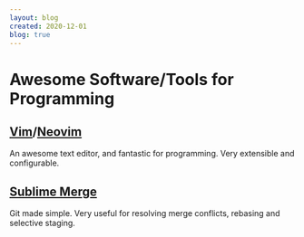 ```yaml
---
layout: blog
created: 2020-12-01
blog: true
---
```


Awesome Software/Tools for Programming
======================================

[Vim](https://www.vim.org/)/[Neovim](https://neovim.io/)
--------

An awesome text editor, and fantastic for programming. Very extensible and configurable.

[Sublime Merge](https://www.sublimemerge.com/)
-------------------------------------------------

Git made simple. Very useful for resolving merge conflicts, rebasing and selective staging.
